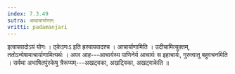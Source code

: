 ```yaml
---
index: 7.3.49
sutra: आदाचार्याणाम्
vritti: padamanjari
---
```


 इत्वापवादोऽयं योगः । ठ्केऽणःऽ इति ह्रस्वापवादश्च । आचार्याणामिति । उदीचामित्युक्तम्, ततोऽन्येषामाचार्याणामित्यर्थः । अपर आह---आचार्यस्य पाणिनेर्य आचार्यः स इहाचार्यः, गुरुत्वातु बहुवचनमिति । सर्वथा अभाषितपुंस्केषु त्रैरूप्यम्---अखट्वका, अखट्विका, अखट्वाकेति ॥